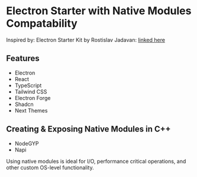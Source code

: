 # Electron Starter with Native Modules Compatability

Inspired by:
Electron Starter Kit by Rostislav Jadavan: [linked here](https://github.com/rostislavjadavan/electron-react-typescript-tailwind-starter)

## Features

- Electron
- React
- TypeScript
- Tailwind CSS
- Electron Forge
- Shadcn
- Next Themes

## Creating & Exposing Native Modules in C++

- NodeGYP
- Napi

Using native modules is ideal for I/O, performance critical operations, and other custom OS-level functionality.
